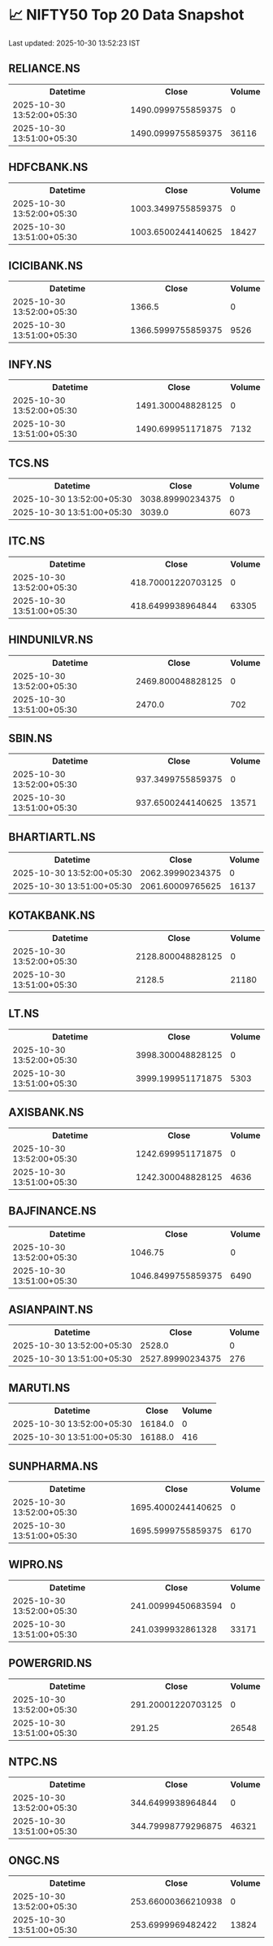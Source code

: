 # 📈 NIFTY50 Top 20 Data Snapshot

Last updated: 2025-10-30 13:52:23 IST

## RELIANCE.NS

<table>
  <tr><th>Datetime</th><th>Close</th><th>Volume</th></tr>
  <tr><td>2025-10-30 13:52:00+05:30</td><td>1490.0999755859375</td><td>0</td></tr>
  <tr><td>2025-10-30 13:51:00+05:30</td><td>1490.0999755859375</td><td>36116</td></tr>
</table>

## HDFCBANK.NS

<table>
  <tr><th>Datetime</th><th>Close</th><th>Volume</th></tr>
  <tr><td>2025-10-30 13:52:00+05:30</td><td>1003.3499755859375</td><td>0</td></tr>
  <tr><td>2025-10-30 13:51:00+05:30</td><td>1003.6500244140625</td><td>18427</td></tr>
</table>

## ICICIBANK.NS

<table>
  <tr><th>Datetime</th><th>Close</th><th>Volume</th></tr>
  <tr><td>2025-10-30 13:52:00+05:30</td><td>1366.5</td><td>0</td></tr>
  <tr><td>2025-10-30 13:51:00+05:30</td><td>1366.5999755859375</td><td>9526</td></tr>
</table>

## INFY.NS

<table>
  <tr><th>Datetime</th><th>Close</th><th>Volume</th></tr>
  <tr><td>2025-10-30 13:52:00+05:30</td><td>1491.300048828125</td><td>0</td></tr>
  <tr><td>2025-10-30 13:51:00+05:30</td><td>1490.699951171875</td><td>7132</td></tr>
</table>

## TCS.NS

<table>
  <tr><th>Datetime</th><th>Close</th><th>Volume</th></tr>
  <tr><td>2025-10-30 13:52:00+05:30</td><td>3038.89990234375</td><td>0</td></tr>
  <tr><td>2025-10-30 13:51:00+05:30</td><td>3039.0</td><td>6073</td></tr>
</table>

## ITC.NS

<table>
  <tr><th>Datetime</th><th>Close</th><th>Volume</th></tr>
  <tr><td>2025-10-30 13:52:00+05:30</td><td>418.70001220703125</td><td>0</td></tr>
  <tr><td>2025-10-30 13:51:00+05:30</td><td>418.6499938964844</td><td>63305</td></tr>
</table>

## HINDUNILVR.NS

<table>
  <tr><th>Datetime</th><th>Close</th><th>Volume</th></tr>
  <tr><td>2025-10-30 13:52:00+05:30</td><td>2469.800048828125</td><td>0</td></tr>
  <tr><td>2025-10-30 13:51:00+05:30</td><td>2470.0</td><td>702</td></tr>
</table>

## SBIN.NS

<table>
  <tr><th>Datetime</th><th>Close</th><th>Volume</th></tr>
  <tr><td>2025-10-30 13:52:00+05:30</td><td>937.3499755859375</td><td>0</td></tr>
  <tr><td>2025-10-30 13:51:00+05:30</td><td>937.6500244140625</td><td>13571</td></tr>
</table>

## BHARTIARTL.NS

<table>
  <tr><th>Datetime</th><th>Close</th><th>Volume</th></tr>
  <tr><td>2025-10-30 13:52:00+05:30</td><td>2062.39990234375</td><td>0</td></tr>
  <tr><td>2025-10-30 13:51:00+05:30</td><td>2061.60009765625</td><td>16137</td></tr>
</table>

## KOTAKBANK.NS

<table>
  <tr><th>Datetime</th><th>Close</th><th>Volume</th></tr>
  <tr><td>2025-10-30 13:52:00+05:30</td><td>2128.800048828125</td><td>0</td></tr>
  <tr><td>2025-10-30 13:51:00+05:30</td><td>2128.5</td><td>21180</td></tr>
</table>

## LT.NS

<table>
  <tr><th>Datetime</th><th>Close</th><th>Volume</th></tr>
  <tr><td>2025-10-30 13:52:00+05:30</td><td>3998.300048828125</td><td>0</td></tr>
  <tr><td>2025-10-30 13:51:00+05:30</td><td>3999.199951171875</td><td>5303</td></tr>
</table>

## AXISBANK.NS

<table>
  <tr><th>Datetime</th><th>Close</th><th>Volume</th></tr>
  <tr><td>2025-10-30 13:52:00+05:30</td><td>1242.699951171875</td><td>0</td></tr>
  <tr><td>2025-10-30 13:51:00+05:30</td><td>1242.300048828125</td><td>4636</td></tr>
</table>

## BAJFINANCE.NS

<table>
  <tr><th>Datetime</th><th>Close</th><th>Volume</th></tr>
  <tr><td>2025-10-30 13:52:00+05:30</td><td>1046.75</td><td>0</td></tr>
  <tr><td>2025-10-30 13:51:00+05:30</td><td>1046.8499755859375</td><td>6490</td></tr>
</table>

## ASIANPAINT.NS

<table>
  <tr><th>Datetime</th><th>Close</th><th>Volume</th></tr>
  <tr><td>2025-10-30 13:52:00+05:30</td><td>2528.0</td><td>0</td></tr>
  <tr><td>2025-10-30 13:51:00+05:30</td><td>2527.89990234375</td><td>276</td></tr>
</table>

## MARUTI.NS

<table>
  <tr><th>Datetime</th><th>Close</th><th>Volume</th></tr>
  <tr><td>2025-10-30 13:52:00+05:30</td><td>16184.0</td><td>0</td></tr>
  <tr><td>2025-10-30 13:51:00+05:30</td><td>16188.0</td><td>416</td></tr>
</table>

## SUNPHARMA.NS

<table>
  <tr><th>Datetime</th><th>Close</th><th>Volume</th></tr>
  <tr><td>2025-10-30 13:52:00+05:30</td><td>1695.4000244140625</td><td>0</td></tr>
  <tr><td>2025-10-30 13:51:00+05:30</td><td>1695.5999755859375</td><td>6170</td></tr>
</table>

## WIPRO.NS

<table>
  <tr><th>Datetime</th><th>Close</th><th>Volume</th></tr>
  <tr><td>2025-10-30 13:52:00+05:30</td><td>241.00999450683594</td><td>0</td></tr>
  <tr><td>2025-10-30 13:51:00+05:30</td><td>241.0399932861328</td><td>33171</td></tr>
</table>

## POWERGRID.NS

<table>
  <tr><th>Datetime</th><th>Close</th><th>Volume</th></tr>
  <tr><td>2025-10-30 13:52:00+05:30</td><td>291.20001220703125</td><td>0</td></tr>
  <tr><td>2025-10-30 13:51:00+05:30</td><td>291.25</td><td>26548</td></tr>
</table>

## NTPC.NS

<table>
  <tr><th>Datetime</th><th>Close</th><th>Volume</th></tr>
  <tr><td>2025-10-30 13:52:00+05:30</td><td>344.6499938964844</td><td>0</td></tr>
  <tr><td>2025-10-30 13:51:00+05:30</td><td>344.79998779296875</td><td>46321</td></tr>
</table>

## ONGC.NS

<table>
  <tr><th>Datetime</th><th>Close</th><th>Volume</th></tr>
  <tr><td>2025-10-30 13:52:00+05:30</td><td>253.66000366210938</td><td>0</td></tr>
  <tr><td>2025-10-30 13:51:00+05:30</td><td>253.6999969482422</td><td>13824</td></tr>
</table>

